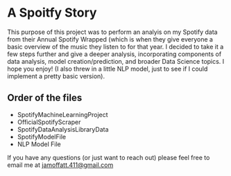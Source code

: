 # A Spoitfy Story

This purpose of this project was to perform an analyis on my Spotify data from their Annual Spotify Wrapped (which is when they give everyone a basic overview of the music they listen to for that year. I decided to take it a few steps further and give a deeper analysis, incorporating components of data analysis, model creation/prediction, and broader Data Science topics. I hope you enjoy! (I also threw in a little NLP model, just to see if I could implement a pretty basic version).

## Order of the files
- SpotifyMachineLearningProject
- OfficialSpotifyScraper
- SpotifyDataAnalysisLibraryData
- SpotifyModelFile
- NLP Model File

If you have any questions (or just want to reach out) please feel free to email me at jamoffatt.411@gmail.com
